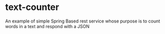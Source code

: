 # text-counter
An example of simple Spring Based rest service whose purpose is to count words in a text and respond with a JSON
